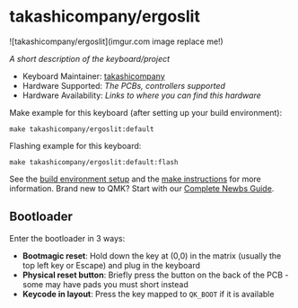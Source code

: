 # takashicompany/ergoslit

![takashicompany/ergoslit](imgur.com image replace me!)

*A short description of the keyboard/project*

* Keyboard Maintainer: [takashicompany](https://github.com/takashicompany)
* Hardware Supported: *The PCBs, controllers supported*
* Hardware Availability: *Links to where you can find this hardware*

Make example for this keyboard (after setting up your build environment):

    make takashicompany/ergoslit:default

Flashing example for this keyboard:

    make takashicompany/ergoslit:default:flash

See the [build environment setup](https://docs.qmk.fm/#/getting_started_build_tools) and the [make instructions](https://docs.qmk.fm/#/getting_started_make_guide) for more information. Brand new to QMK? Start with our [Complete Newbs Guide](https://docs.qmk.fm/#/newbs).

## Bootloader

Enter the bootloader in 3 ways:

* **Bootmagic reset**: Hold down the key at (0,0) in the matrix (usually the top left key or Escape) and plug in the keyboard
* **Physical reset button**: Briefly press the button on the back of the PCB - some may have pads you must short instead
* **Keycode in layout**: Press the key mapped to `QK_BOOT` if it is available

